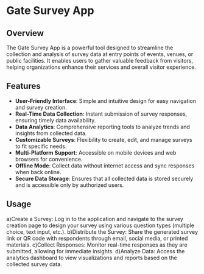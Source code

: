 
# Gate Survey App

## Overview

The Gate Survey App is a powerful tool designed to streamline the collection and analysis of survey data at entry points of events, venues, or public facilities. It enables users to gather valuable feedback from visitors, helping organizations enhance their services and overall visitor experience.

## Features

- **User-Friendly Interface**: Simple and intuitive design for easy navigation and survey creation.
- **Real-Time Data Collection**: Instant submission of survey responses, ensuring timely data availability.
- **Data Analytics**: Comprehensive reporting tools to analyze trends and insights from collected data.
- **Customizable Surveys**: Flexibility to create, edit, and manage surveys to fit specific needs.
- **Multi-Platform Support**: Accessible on mobile devices and web browsers for convenience.
- **Offline Mode**: Collect data without internet access and sync responses when back online.
- **Secure Data Storage**: Ensures that all collected data is stored securely and is accessible only by authorized users.

 ## Usage
a)Create a Survey: Log in to the application and navigate to the survey creation page to design your survey using various question types (multiple choice, text input, etc.).
b)Distribute the Survey: Share the generated survey link or QR code with respondents through email, social media, or printed materials.
c)Collect Responses: Monitor real-time responses as they are submitted, allowing for immediate insights.
d)Analyze Data: Access the analytics dashboard to view visualizations and reports based on the collected survey data.


